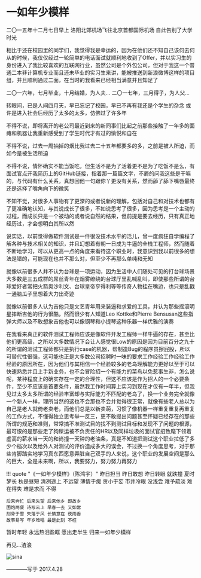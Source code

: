 # 一如年少模样

二〇一五年十二月七日早上
洛阳北郊机场飞往北京首都国际机场
自此告别了大学时光

相比于还在校园里的同学们，我觉得我是幸运的，因为在他们还不知自己该何去何从的时候，我仅仅经过一轮简单的电话面试就顺利地收到了Offer，并以实习生的身份进入了我比较喜欢的互联网行业，虽然公司是个外包公司，但对于我这一个普通二本非计算机专业而且还未毕业的实习生来讲，能被推送到新浪微博这样的项目组，并且顺利通过二面，在当时的我看来已经相当满意并且知足了

二〇一六年，七月毕业，十月结婚，为人夫...
二〇一七年，三月得子，为人父...

转眼间，已是人间四月天，早已忘记了校园，早已不再有我还是个学生的杂念
或许是进入社会后经历了太多的太多，仿佛过了许多年

不得不说，即将离开的老公司最近到来的新同事们比起之前那些接触了一年多的面瘫和机器让我重新感受到了学生时代才有过的愉悦和自在

不得不说，过去一周抽掉的烟比我过去二十五年都要多的多，之前是被人所迫，而如今是被生活所迫

不得不说，情怀确实不能当饭吃，但生活不是为了活着更不是为了吃饭不是么，有面试官点开我简历上的GitHub链接，指着那一篇篇文字，不屑的问我这些是干嘛的，与代码有什么关系，真想回他一句跟你丫更没有关系，然而舔了舔下嘴唇最终还是选择了嘴角向下的微笑

不知不觉，对很多人事物有了更深的或者说新的理解，包括对自己和对技术也都有了更准确地认知，与其说成长了很多，不如说思考了很多，因为思考是一个主动的过程，而成长只是一个被动的或者说自然的结果，但前提是要去经历，只有真正地经历过，才会想明白其所以然

说实话，以前觉得做软件测试是一件很没技术水平的活儿，曾一度疯狂自学编程了解各种与技术相关的知识，并且幻想着有朝一日成为牛逼的全栈工程师，然而随着不断地学习，可以从更高一点的角度来看待这个职业时，我意识到我以前很多的想法是错的，可能现在也并不那么对，但至少不再那么单纯和无知

就像以前很多人并不认为台球是一项运动，因为生活中人们随处可见的打台球场景大多数是三五成群的屌丝青年在烟雾缭绕的台球厅里乱喊乱叫，即使那些所谓的台球爱好者常把火箭奥沙利文、台球皇帝亨得利等等传奇人物挂在嘴边，也只是乱戳一通脑瓜子里想着大力出奇迹

就像以前很多人认为吉他只是文艺青年用来装逼和求爱的工具，并认为那些摇滚明星摔断吉他的行为很酷，然而很少有人知道Leo Kottke和Pierre Bensusan这些指弹大师以及不敢想象吉他也可以像钢琴和小提琴这种乐器一样优雅的演奏

在我看来真正的软件测试工程师应该是像软件开发工程师一样牛逼的存在，甚至比他们更高级，之所以大多数情况下会让人感觉很Low的原因是因为目前百分之九十的所谓的测试工程师都只是执行case的机器，帮制造Bug的程序员擦屁股，所以可替代性很强，这可能也正是大多数公司招聘时一味的要求工作经验工作经验工作经验的原因所在，因为他们与其相信一个经验较多的老鸟理解能力更好以至于可以快速熟悉并且上手新业务，也不会冒险招一个有能力的菜鸟以免惹事生非，怎么说呢，某种程度上的确实存在一定的合理性，但这不应该是作为招人的一个必要条件，至少不应该是首要条件，虽然我工作时间算上实习到现在才仅有一年半，但我见过太多太多所谓的经验丰富却与实际能力不匹配的老鸟了，换一个业务完全就像一个新人一样，理所当然的这也不会那也不会并觉得很正常，就像有些老人总以为自己是老人就倚老卖老，而他们总是以新卖萌，习惯了像机器一样重复重复再重复的工作方式，不懂得独立思考举一反三，更不敢提出问题甚至怀疑已经存在的那些所谓的规范和准则，常常搞不准测试目的找不到测试目标和发现不了问题的根源，最可恨的是那些走了狗屎运被不负责任的HR以及同样垃圾的面试官招致麾下领着虚高的薪水当一天的和尚撞一天钟的老油条，真是不知道把测试这个职业拉低了多少个档次以及给外人对测试的评价造成多大的误会，不过换一个角度思考，对于那些肯脚踏实地学习真东西愿意弄脏自己双手的人来说，这个职业的发展空间是那么的巨大，全是未来啊，所以，我要努力，努力努力再努力

!!! quote "《一如年少模样》（陈鸿宇）"
    昨日担当 昨日敢想 昨日转眼 就跌撞
    夏时梦长 秋是昼短 清冽途上 不远望
    薄情于痴 贪小于妄 市井冷眼 没浅尝
    难予疏淡 难在得失 难是求而 不得

    后来奔忙 后来失望 后来他乡 即故乡
    困饱两餐 诗写云上 早春一去 又如常
    刻骨于雪 失落于风 长情意在 夜雨香
    故事易写 年岁难唱 最是此刻 不枉

暂时年轻
永远热泪盈眶
愿出走半生
归来一如年少模样

再见...渣浪

![sina](http://image.zuoright.com/sina.jpg)

————写于 2017.4.28

